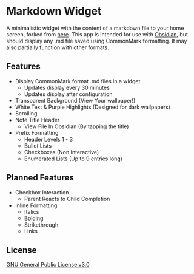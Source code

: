 # Markdown Widget
A minimalistic widget with the content of a markdown file to your home screen, forked from [here](https://github.com/Tiim/Android-Markdown-Widget).
This app is intended for use with [Obsidian](https://obsidian.md), but should display any .md file
saved using CommonMark formatting. It may also partially function with other formats.

## Features
* Display CommonMark format .md files in a widget
  * Updates display every 30 minutes
  * Updates display after configuration
* Transparent Background (View Your wallpaper!)
* White Text & Purple Highlights (Designed for dark wallpapers)
* Scrolling
* Note Title Header
  * View File In Obsidian (By tapping the title)
* Prefix Formatting
  * Header Levels 1 - 3
  * Bullet Lists
  * Checkboxes (Non Interactive)
  * Enumerated Lists (Up to 9 entries long)

## Planned Features
* Checkbox Interaction
  * Parent Reacts to Child Completion
* Inline Formatting
  * Italics
  * Bolding
  * Strikethrough
  * Links

## License
[GNU General Public License v3.0](https://github.com/Sove67/Android-MD-Widget-Note8-Dark/blob/main/LICENSE.md)
